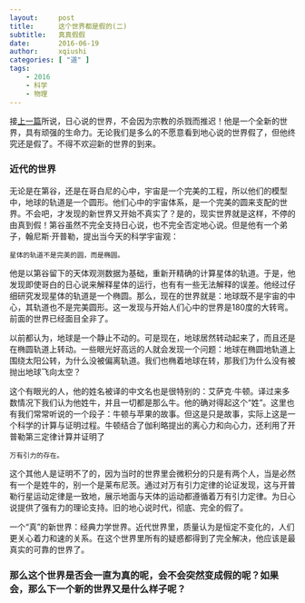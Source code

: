 ```yaml
---
layout:     post
title:      这个世界都是假的(二)
subtitle:   真真假假
date:       2016-06-19
author:     xqiushi
categories: [ "道" ]
tags:
    - 2016
    - 科学
    - 物理
---
```


接[上一篇](http://reddy.wang/2016/06/16/the-world-is-false.html)所说，日心说的世界，不会因为宗教的杀戮而推迟！他是一个全新的世界，具有顽强的生命力。无论我们是多么的不愿意看到地心说的世界假了，但他终究还是假了。不得不欢迎新的世界的到来。
### 近代的世界

无论是在第谷，还是在哥白尼的心中，宇宙是一个完美的工程，所以他们的模型中，地球的轨道是一个圆形。他们心中的宇宙体系，是一个完美的圆来支配的世界。不会吧，才发现的新世界又开始不真实了？是的，现实世界就是这样，不停的由真到假！第谷虽然不完全支持日心说，也不完全否定地心说。但是他有一个弟子，翰尼斯·开普勒，提出当今天的科学宇宙观：

	星体的轨道不是完美的圆，而是椭圆。

他是以第谷留下的天体观测数据为基础，重新开精确的计算星体的轨道。于是，他发现即使哥白的日心说来解释星体的运行，也有有一些无法解释的误差。他经过仔细研究发现星体的轨道是一个椭圆。那么，现在的世界就是：地球既不是宇宙的中心，其轨道也不是完美圆形。这一发现与开始人们心中的世界是180度的大转弯。前面的世界已经面目全非了。

以前都认为，地球是一个静止不动的。可是现在，地球居然转动起来了，而且还是在椭圆轨道上转动。一些眼光好高远的人就会发现一个问题：地球在椭圆地轨道上围绕太阳公转，为什么没被偏离轨道。我们也椭着地球在转，那我们为什么没有被抛出地球飞向太空？

这个有眼光的人，他的姓名被译的中文名也是很特别的：艾萨克·牛顿。译过来多数情况下我们认为他姓牛，并且一切都是那么牛。他的确对得起这个“姓”。这里也有我们常常听说的一个段子：牛顿与苹果的故事。但这是只是故事，实际上这是一个科学的计算与证明过程。牛顿结合了伽利略提出的离心力和向心力，还利用了开普勒第三定律计算并证明了

	万有引力的存在。

这个其他人是证明不了的，因为当时的世界里会微积分的只是有两个人，当是必然有一个是姓牛的，别一个是莱布尼茨。通过对万有引力定律的论证发现，这与开普勒行星运动定律是一致地，展示地面与天体的运动都遵循着万有引力定律。为日心说提供了强有力的理论支持。旧的地心说时代，彻底、完全的假了。

一个“真”的新世界：经典力学世界。近代世界里，质量认为是恒定不变化的，人们更关心着力和速的关系。在这个世界里所有的疑惑都得到了完全解决，他应该是最真实的可靠的世界了。

### 那么这个世界是否会一直为真的呢，会不会突然变成假的呢？如果会，那么下一个新的世界又是什么样子呢？